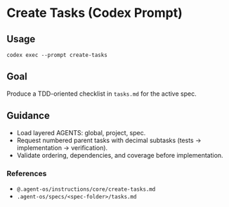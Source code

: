 # Create Tasks (Codex Prompt)

## Usage
```
codex exec --prompt create-tasks
```

## Goal
Produce a TDD-oriented checklist in `tasks.md` for the active spec.

## Guidance
- Load layered AGENTS: global, project, spec.
- Request numbered parent tasks with decimal subtasks (tests → implementation → verification).
- Validate ordering, dependencies, and coverage before implementation.

### References
- `@.agent-os/instructions/core/create-tasks.md`
- `.agent-os/specs/<spec-folder>/tasks.md`
